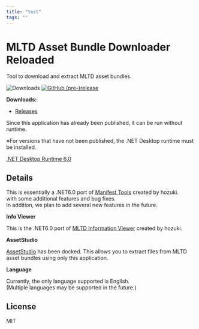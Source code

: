 ```yaml
---
title: "test"
tags: ""
---
```


# MLTD Asset Bundle Downloader Reloaded

Tool to download and extract MLTD asset bundles.

![Downloads](https://img.shields.io/github/downloads/XyLe-GBP/MLTDABD-Rel/total.svg)
[![GitHub (pre-)release](https://img.shields.io/github/release/XyLe-GBP/MLTDABD-Rel/all.svg)](https://github.com/XyLe-GBP/MLTDABD-Reloaded/releases)

**Downloads:**

- [Releases](https://github.com/XyLe-GBP/MLTDABD-Rel/releases)

Since this application has already been published, it can be run without runtime.  

※For versions that have not been published, the .NET Desktop runtime must be installed.

[.NET Desktop Runtime 6.0](https://dotnet.microsoft.com/download/dotnet/6.0)

## Details

This is essentially a .NET6.0 port of [Manifest Tools](https://github.com/OpenMLTD/MLTDTools/tree/master/src/ManifestTools) created by hozuki.  
with some additional features and bug fixes.  
In addition, we plan to add several new features in the future.

**Info Viewer**

This is the .NET6.0 port of [MLTD Information Viewer](https://github.com/OpenMLTD/MLTDTools/tree/master/src/MltdInfoViewer) created by hozuki.  

**AssetStudio**

[AssetStudio](https://github.com/Perfare/AssetStudio) has been docked. This allows you to extract files from MLTD asset bundles using only this application.

**Language**

Currently, the only language supported is English.  
(Multiple languages may be supported in the future.)

## License

MIT
